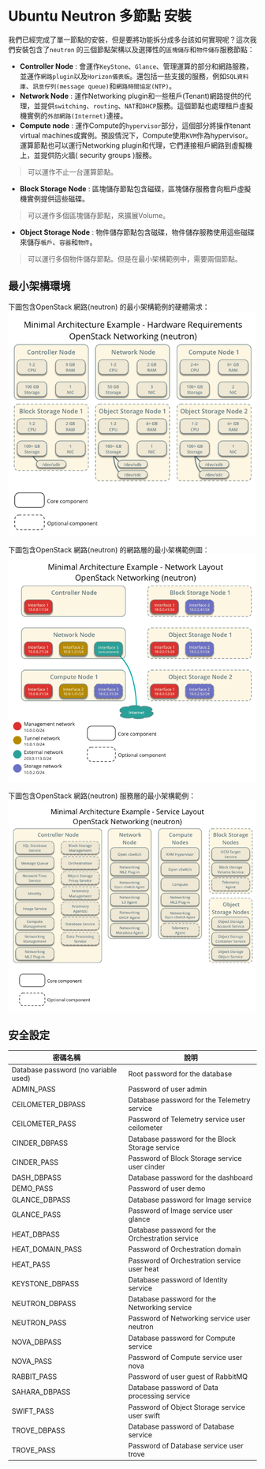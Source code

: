 # Ubuntu Neutron 多節點 安裝
我們已經完成了單一節點的安裝，但是要將功能拆分成多台該如何實現呢？這次我們安裝包含了```neutron``` 的三個節點架構以及選擇性的```區塊儲存```和```物件儲存```服務節點：
* **Controller Node** : 會運作```KeyStone```、```Glance```、管理運算的部分和網路服務，並運作```網路plugin```以及```Horizon儀表板```。還包括一些支援的服務，例如```SQL資料庫```、```訊息佇列(message queue)```和```網路時間協定(NTP)```。
* **Network Node** : 運作Networking plugin和一些租戶(Tenant)網路提供的代理，並提供```switching```、```routing```、```NAT```和```DHCP```服務。這個節點也處理租戶虛擬機實例的```外部網路(Internet)```連接。
* **Compute node** : 運作Compute的```hypervisor```部分，這個部分將操作tenant virtual machines或實例。預設情況下，Compute使用```KVM```作為hypervisor。運算節點也可以運行Networking plugin和代理，它們連接租戶網路到虛擬機上，並提供防火牆( security groups )服務。

 > 可以運作不止一台運算節點。

* **Block Storage Node** :  區塊儲存節點包含磁碟，區塊儲存服務會向租戶虛擬機實例提供這些磁碟。

 > 可以運作多個區塊儲存節點，來擴展Volume。

* **Object Storage Node** : 物件儲存節點包含磁碟，物件儲存服務使用這些磁碟來儲存```帳戶```、```容器```和```物件```。

 > 可以運行多個物件儲存節點。但是在最小架構範例中，需要兩個節點。

## 最小架構環境
下圖包含OpenStack 網路(neutron) 的最小架構範例的硬體需求：
![硬體需求架構圖](images/installguidearch-neutron-hw.png)

下圖包含OpenStack 網路(neutron) 的網路層的最小架構範例圖：
![網路架構](images/installguidearch-neutron-networks.png)

下圖包含OpenStack 網路(neutron) 服務層的最小架構範例：
![服務層](images/installguidearch-neutron-services.png)


## 安全設定
| 密碼名稱 | 說明 |
| -- | -- |
| Database password (no variable used) | Root password for the database |
| ADMIN_PASS | Password of user admin |
| CEILOMETER_DBPASS | Database password for the Telemetry service |
| CEILOMETER_PASS | Password of Telemetry service user ceilometer |
| CINDER_DBPASS | Database password for the Block Storage service |
| CINDER_PASS | Password of Block Storage service user cinder |
| DASH_DBPASS | Database password for the dashboard |
| DEMO_PASS | Password of user demo |
| GLANCE_DBPASS | Database password for Image service |
| GLANCE_PASS | Password of Image service user glance |
| HEAT_DBPASS | Database password for the Orchestration service |
| HEAT_DOMAIN_PASS | Password of Orchestration domain |
| HEAT_PASS | Password of Orchestration service user heat |
| KEYSTONE_DBPASS | Database password of Identity service |
| NEUTRON_DBPASS | Database password for the Networking service |
| NEUTRON_PASS | Password of Networking service user neutron |
| NOVA_DBPASS | Database password for Compute service |
| NOVA_PASS | Password of Compute service user nova |
| RABBIT_PASS | Password of user guest of RabbitMQ |
| SAHARA_DBPASS | Database password of Data processing service |
| SWIFT_PASS | Password of Object Storage service user swift |
| TROVE_DBPASS | Database password of Database service |
| TROVE_PASS | Password of Database service user trove |







